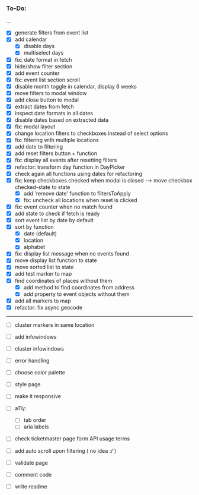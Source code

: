 ### To-Do:

...
- [x] generate filters from event list
- [x] add calendar
   - [x] disable days
   - [x] multiselect days
- [x] fix: date format in fetch
- [x] hide/show filter section
- [x] add event counter  
- [x] fix: event list section scroll
- [x] disable month toggle in calendar, display 6 weeks
- [x] move filters to modal window
- [x] add close button to modal
- [x] extract dates from fetch
- [x] inspect date formats in all dates
- [x] disable dates based on extracted data
- [x] fix: modal layout
- [x] change location filters to checkboxes instead of select options
- [x] fix: filtering with multiple locations
- [x] add date to filtering
- [x] add reset filters button + function
- [x] fix: display all events after resetting filters
- [x] refactor: transform day function in DayPicker
- [x] check again all functions using dates for refactoring
- [x] fix: keep checkboxes checked when modal is closed --> move checkbox checked-state to state
   - [x] add 'remove date' function to filtersToApply
   - [x] fix: uncheck all locations when reset is clicked
- [x] fix: event counter when no match found
- [x] add state to check if fetch is ready
- [x] sort event list by date by default
- [x] sort by function
   - [x] date (default)
   - [x] location
   - [x] alphabet
- [x] fix: display list message when no events found
- [x] move display list function to state
- [x] move sorted list to state
- [x] add test marker to map
- [x] find coordinates of places without them
   - [x] add method to find coordinates from address
   - [x] add property to event objects without them
- [x] add all markers to map
- [x] refactor: fix async geocode
***
- [ ] cluster markers in same location
- [ ] add infowindows
- [ ] cluster infowindows
- [ ] error handling
- [ ] choose color palette
- [ ] style page
- [ ] make it responsive
- [ ] a11y: 
   - [ ] tab order
   - [ ] aria labels
- [ ] check ticketmaster page form API usage terms
- [ ] add auto scroll upon filtering ( no idea :/ )
- [ ] validate page
- [ ] comment code
- [ ] write readme


